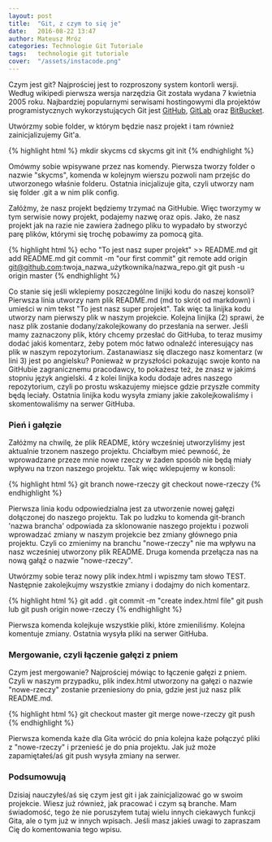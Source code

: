 ```yaml
---
layout: post
title:  "Git, z czym to się je"
date:   2016-08-22 13:47
author: Mateusz Mróz
categories: Technologie Git Tutoriale
tags:	technologie git tutoriale
cover:  "/assets/instacode.png"
---
```


Czym jest git? Najprościej jest to rozproszony system kontorli wersji. Według wikipedi pierwsza wersja narzędzia Git została wydana 7 kwietnia 2005 roku. Najbardziej popularnymi serwisami hostingowymi dla projektów programistycznych wykorzystujących Git jest [GitHub][github], [GitLab][gitlab] oraz [BitBucket][bitbucket].

Utwórzmy sobie folder, w którym będzie nasz projekt i tam również zainicjalizujemy Git'a.

{% highlight html %}
  mkdir skycms
  cd skycms
  git init
{% endhighlight %}

Omówmy sobie wpisywane przez nas komendy. Pierwsza tworzy folder o nazwie "skycms", komenda w kolejnym wierszu pozwoli nam przejśc do utworzonego właśnie folderu. Ostatnia inicjalizuje gita, czyli utworzy nam się folder .git
a w nim plik config.

Załóżmy, że nasz projekt będziemy trzymać na GitHubie. Więc tworzymy w tym serwisie nowy projekt, podajemy nazwę oraz opis. Jako, że nasz projekt jak na razie nie zawiera żadnego pliku to wypadało by stworzyć parę plików, którymi się trochę pobawimy za pomocą gita.

{% highlight html %}
  echo "To jest nasz super projekt" >> README.md
  git add README.md
  git commit -m "our first commit"
  git remote add origin git@github.com:twoja_nazwa_użytkownika/nazwa_repo.git
  git push -u origin master
{% endhighlight %}

Co stanie się jeśli wklepiemy poszczególne linijki kodu do naszej konsoli? Pierwsza linia utworzy nam plik README.md (md to skrót od markdown) i umieści w nim tekst "To jest nasz super projekt". Tak więc ta linijka kodu utworzy nam pierwszy plik w naszym projekcie. Kolejna linijka (2) sprawi, że nasz plik zostanie dodany/zakolejkowany do przesłania na serwer. Jeśli mamy zaznaczony plik, który chcemy przesłać do GitHuba, to teraz musimy dodać jakiś komentarz, żeby potem móc łatwo odnaleźć interesujący nas plik w naszym repozytorium. Zastanawiasz się dlaczego nasz komentarz (w lini 3) jest po angielsku? Ponieważ w przyszłości pokazując swoje konto na GitHubie zagranicznemu pracodawcy, to pokażesz też, że znasz w jakimś stopniu język angielski. 4 z kolei linijka kodu dodaje adres naszego repozytorium, czyli po prostu wskazujemy miejsce gdzie przyszłe commity będą leciały. Ostatnia linijka kodu wysyła zmiany jakie zakolejkowaliśmy i skomentowaliśmy na serwer GitHuba.

### Pień i gałęzie

Załóżmy na chwilę, że plik README, który wcześniej utworzyliśmy jest aktualnie trzonem naszego projektu. Chciałbym mieć pewność, że wprowadzane przeze mnie nowe rzeczy w żaden sposób nie będą miały wpływu na trzon naszego projektu. Tak więc wklepujemy w konsoli:

{% highlight html %}
  git branch nowe-rzeczy
  git checkout nowe-rzeczy
{% endhighlight %}

Pierwsza linia kodu odpowiedzialna jest za utworzenie nowej gałęzi dołączonej do naszego projektu. Tak po ludzku to komenda git-branch 'nazwa brancha' odpowiada za sklonowanie naszego projektu i pozwoli wprowadzać zmiany w naszym projekcie bez zmiany głównego pnia projektu. Czyli co zmienimy na branchu "nowe-rzeczy" nie ma wpływu na nasz wcześniej utworzony plik README. Druga komenda przełącza nas na nową gałąź o nazwie "nowe-rzeczy".

Utwórzmy sobie teraz nowy plik index.html i wpiszmy tam słowo TEST. Następnie zakolejkujmy wszystkie zmiany i dodajmy do nich komentarz.

{% highlight html %}
  git add .
  git commit -m "create index.html file"
  git push lub git push origin nowe-rzeczy
{% endhighlight %}

Pierwsza komenda kolejkuje wszystkie pliki, które zmieniliśmy. Kolejna komentuje zmiany. Ostatnia wysyła pliki na serwer GitHuba.

### Mergowanie, czyli łączenie gałęzi z pniem

Czym jest mergowanie? Najprościej mówiąc to łączenie gałęzi z pniem. Czyli w naszym przypadku, plik index.html utworzony na gałęzi o nazwie "nowe-rzeczy" zostanie przeniesiony do pnia, gdzie jest już nasz plik README.md.

{% highlight html %}
  git checkout master
  git merge nowe-rzeczy
  git push
{% endhighlight %}

Pierwsza komenda każe dla Gita wrócić do pnia kolejna każe połączyć pliki z "nowe-rzeczy" i przenieść je do pnia projektu. Jak już może zapamiętałeś/aś git push wysyła zmiany na serwer.

### Podsumowują

Dzisiaj nauczyłeś/aś się czym jest git i jak zainicjalizować go w swoim projekcie. Wiesz już również, jak pracować i czym są branche. Mam świadomość, tego że nie poruszyłem tutaj wielu innych ciekawych funkcji Gita, ale o tym już w innych wpisach. Jeśli masz jakieś uwagi to zapraszam Cię do komentowania tego wpisu.

[github]: http://github.com
[gitlab]: http://gitlab.com
[bitbucket]: http://bitbucket.org
